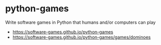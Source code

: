 # python-games
Write software games in Python that humans and/or computers can play
* https://software-games.github.io/python-games
* https://software-games.github.io/python-games/games/dominoes
